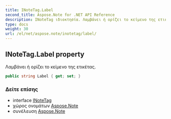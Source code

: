```yaml
---
title: INoteTag.Label
second_title: Aspose.Note for .NET API Reference
description: INoteTag ιδιοκτησία. Λαμβάνει ή ορίζει το κείμενο της ετικέτας.
type: docs
weight: 30
url: /el/net/aspose.note/inotetag/label/
---
```

## INoteTag.Label property

Λαμβάνει ή ορίζει το κείμενο της ετικέτας.

```csharp
public string Label { get; set; }
```

### Δείτε επίσης

* interface [INoteTag](../)
* χώρος ονομάτων [Aspose.Note](../../inotetag/)
* συνέλευση [Aspose.Note](../../../)


